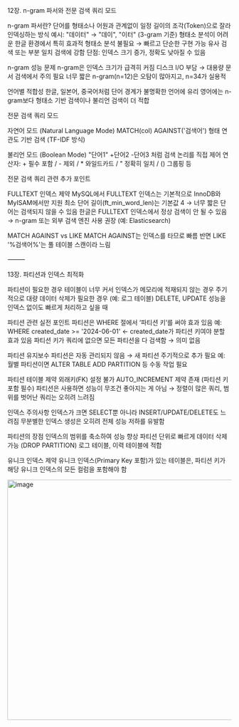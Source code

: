 12장. n-gram 파서와 전문 검색 쿼리 모드

n-gram 파서란?
단어를 형태소나 어원과 관계없이 일정 길이의 조각(Token)으로 잘라 인덱싱하는 방식
예시: "데이터" → "데이", "이터" (3-gram 기준)
형태소 분석이 어려운 한글 환경에서 특히 효과적
형태소 분석 불필요 → 빠르고 단순한 구현 가능
유사 검색 또는 부분 일치 검색에 강함
단점: 인덱스 크기 증가, 정확도 낮아질 수 있음

n-gram 성능 문제
n-gram은 인덱스 크기가 급격히 커짐
디스크 I/O 부담 → 대용량 문서 검색에서 주의 필요
너무 짧은 n-gram(n=12)은 오탐이 많아지고, n=34가 실용적

언어별 적합성
한글, 일본어, 중국어처럼 단어 경계가 불명확한 언어에 유리
영어에는 n-gram보다 형태소 기반 검색이나 불리언 검색이 더 적합


전문 검색 쿼리 모드

자연어 모드 (Natural Language Mode)
    MATCH(col) AGAINST('검색어') 형태
  	연관도 기반 검색 (TF-IDF 방식)

불리언 모드 (Boolean Mode)
    "단어1" +단어2 -단어3 처럼 검색 논리를 직접 제어
    연산자: + 필수 포함 / - 제외 / * 와일드카드 / " 정확히 일치 / () 그룹핑 등

전문 검색 쿼리 관련 추가 포인트

FULLTEXT 인덱스 제약
MySQL에서 FULLTEXT 인덱스는 기본적으로 InnoDB와 MyISAM에서만 지원
최소 단어 길이(ft_min_word_len)는 기본값 4 → 너무 짧은 단어는 검색되지 않을 수 있음
한글은 FULLTEXT 인덱스에서 정상 검색이 안 될 수 있음 → n-gram 또는 외부 검색 엔진 사용 권장 (예: Elasticsearch)

MATCH AGAINST vs LIKE
MATCH AGAINST는 인덱스를 타므로 빠름
반면 LIKE '%검색어%'는 풀 테이블 스캔이라 느림

⸻

13장. 파티션과 인덱스 최적화

파티션이 필요한 경우
테이블이 너무 커서 인덱스가 메모리에 적재되지 않는 경우
주기적으로 대량 데이터 삭제가 필요한 경우 (예: 로그 테이블)
DELETE, UPDATE 성능을 인덱스 없이도 빠르게 처리하고 싶을 때

파티션 관련 실전 포인트
파티션은 WHERE 절에서 ‘파티션 키’를 써야 효과 있음
예: WHERE created_date >= '2024-06-01' ← created_date가 파티션 키여야 분할 효과 있음
파티션 키가 쿼리에 없으면 모든 파티션을 다 검색함 → 의미 없음

파티션 유지보수
파티션은 자동 관리되지 않음 → 새 파티션 주기적으로 추가 필요
예: 월별 파티션이면 ALTER TABLE ADD PARTITION 등 수동 작업 필요

파티션 테이블 제약
외래키(FK) 설정 불가
AUTO_INCREMENT 제약 존재 (파티션 키 포함 필수)
파티션은 사용하면 성능이 무조건 좋아지는 게 아님
→ 정렬이 많은 쿼리, 범위를 벗어난 쿼리는 오히려 느려짐


인덱스 주의사항
인덱스가 크면 SELECT뿐 아니라 INSERT/UPDATE/DELETE도 느려짐
무분별한 인덱스 생성은 오히려 전체 성능 저하를 유발함

파티션의 장점
인덱스의 범위를 축소하여 성능 향상
파티션 단위로 빠르게 데이터 삭제 가능 (DROP PARTITION)
로그 테이블, 이력 테이블에 적합

유니크 인덱스 제약
유니크 인덱스(Primary Key 포함)가 있는 테이블은,
파티션 키가 해당 유니크 인덱스의 모든 컬럼을 포함해야 함

<img width="540" alt="image" src="https://github.com/user-attachments/assets/4ab00880-264d-4cc8-8f5c-0243d1619eff" />
